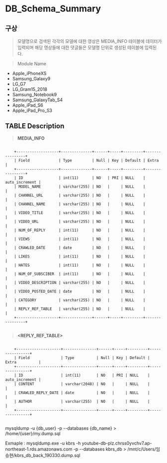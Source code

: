 # DB_Schema_Summary

## 구상

> 모델명으로 검색된 각각의 모델에 대한 영상은 MEDIA_INFO 테이블에 데이터가 입력되며 해당 영상들에 대한 댓글들은 모델명 단위로 생성된 테이블에 
입력된다. 

> Module Name
 - Apple_iPhoneXS
 - Samsung_Galaxy9
 - LG_G7
 - LG_Gram15_2018
 - Samsung_Notebook9
 - Samsung_GalaxyTab_S4
 - Apple_iPad_S6
 - Apple_iPad_Pro_S3
 
## TABLE Description

> **MEDIA_INFO**
~~~
    
    +-------------------+--------------+------+-----+---------+----------------+
    | Field             | Type         | Null | Key | Default | Extra          |
    +-------------------+--------------+------+-----+---------+----------------+
    | ID                | int(11)      | NO   | PRI | NULL    | auto_increment |
    | MODEL_NAME        | varchar(255) | NO   |     | NULL    |                |
    | CHANNEL_URL       | varchar(255) | NO   |     | NULL    |                |
    | CHANNEL_NAME      | varchar(255) | NO   |     | NULL    |                |
    | VIDEO_TITLE       | varchar(255) | NO   |     | NULL    |                |
    | VIDEO_URL         | varchar(255) | NO   |     | NULL    |                |
    | NUM_OF_REPLY      | int(11)      | NO   |     | NULL    |                |
    | VIEWS             | int(11)      | NO   |     | NULL    |                |
    | CRAWLED_DATE      | date         | NO   |     | NULL    |                |
    | LIKES             | int(11)      | NO   |     | NULL    |                |
    | HATES             | int(11)      | NO   |     | NULL    |                |
    | NUM_OF_SUBSCIBER  | int(11)      | NO   |     | NULL    |                |
    | VIDEO_DESCRIPTION | varchar(255) | NO   |     | NULL    |                |
    | VIDEO_POSTED_DATE | date         | NO   |     | NULL    |                |
    | CATEGORY          | varchar(255) | NO   |     | NULL    |                |
    | REPLY_REF_TABLE   | varchar(255) | NO   |     | NULL    |                |
    +-------------------+--------------+------+-----+---------+----------------+
    
~~~

> **<REPLY_REF_TABLE>**

~~~

    +--------------------+---------------+------+-----+---------+----------------+
    | Field              | Type          | Null | Key | Default | Extra          |
    +--------------------+---------------+------+-----+---------+----------------+
    | ID                 | int(11)       | NO   | PRI | NULL    | auto_increment |
    | CONTENT            | varchar(2048) | NO   |     | NULL    |                |
    | CRAWLED_REPLY_DATE | date          | NO   |     | NULL    |                |
    | AUTHOR             | varchar(255)  | NO   |     | NULL    |                |
    +--------------------+---------------+------+-----+---------+----------------+
    
~~~


> **<DB backup>**
 
mysqldump -u {db_user} -p --databases {db_name} > /home/{user}/my.dump.sql
 
 Exmaple :  mysqldump.exe -u kbrs -h youtube-db-plz.chrss0yvchv7.ap-northeast-1.rds.amazonaws.com -p --databases kbrs_db > /mnt/c/Users/임승현/kbrs_db_back_190330.dump.sql
